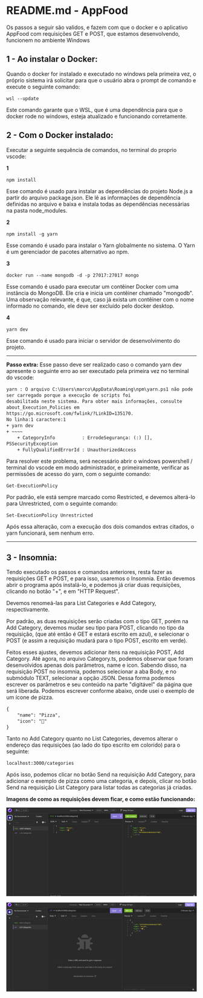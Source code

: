 # README.md - AppFood
Os passos a seguir são validos, e fazem com que o docker e o aplicativo AppFood com requisições GET e POST, que estamos desenvolvendo, funcionem no ambiente Windows

## 1 - Ao instalar o Docker:
Quando o docker for instalado e executado no windows pela primeira vez, o próprio sistema irá solicitar para que o usuário abra o prompt de comando e execute o seguinte comando:

~~~
wsl --update
~~~

 Este comando garante que o WSL, que é uma dependência para que o docker rode no windows, esteja atualizado e funcionando corretamente.

## 2 - Com o Docker instalado:
Executar a seguinte sequência de comandos, no terminal do proprio vscode:

**1**

~~~
npm install
~~~

Esse comando é usado para instalar as dependências do projeto Node.js a partir do arquivo package.json. Ele lê as informações de dependência definidas no arquivo e baixa e instala todas as dependências necessárias na pasta node_modules.

**2**

~~~
npm install -g yarn
~~~

Esse comando é usado para instalar o Yarn globalmente no sistema. O Yarn é um gerenciador de pacotes alternativo ao npm.

**3**

~~~
docker run --name mongodb -d -p 27017:27017 mongo
~~~

Esse comando é usado para executar um contêiner Docker com uma instância do MongoDB. Ele cria e inicia um contêiner chamado "mongodb". Uma observação relevante, é que, caso já exista um contêiner com o nome informado no comando, ele deve ser excluído pelo docker desktop.

**4**

~~~
yarn dev
~~~

Esse comando é usado para iniciar o servidor de desenvolvimento do projeto.

------------------------------------------------------------------------------

**Passo extra:**
Esse passo deve ser realizado caso o comando yarn dev apresente o seguinte erro ao ser executado pela primeira vez no terminal do vscode:

~~~
yarn : O arquivo C:\Users\marco\AppData\Roaming\npm\yarn.ps1 não pode ser carregado porque a execução de scripts foi
desabilitada neste sistema. Para obter mais informações, consulte about_Execution_Policies em
https://go.microsoft.com/fwlink/?LinkID=135170.
No linha:1 caractere:1
+ yarn dev
+ ~~~~
    + CategoryInfo          : ErrodeSegurança: (:) [], PSSecurityException
    + FullyQualifiedErrorId : UnauthorizedAccess
~~~

Para resolver este problema, será necessário abrir o windows powershell / terminal do vscode em modo administrador, e primeiramente, verificar as permissões de acesso do yarn, com o seguinte comando:

~~~
Get-ExecutionPolicy
~~~

Por padrão, ele está sempre marcado como Restricted, e devemos alterá-lo para Unrestricted, com o seguinte comando:

~~~
Set-ExecutionPolicy Unrestricted
~~~

Após essa alteração, com a execução dos dois comandos extras citados, o yarn funcionará, sem nenhum erro. 

------------------------------------------------------------------------------

## 3 - Insomnia:
Tendo executado os passos e comandos anteriores, resta fazer as requisições GET e POST, e para isso, usaremos o Insomnia. Então devemos abrir o programa após instalá-lo, e podemos já criar duas requisições, clicando no botão "+", e em "HTTP Request".

Devemos renomeá-las para List Categories e Add Category, respectivamente.

Por padrão, as duas requisições serão criadas com o tipo GET, porém na Add Category, devemos mudar seu tipo para POST, clicando no tipo da requisição, (que até então é GET e estará escrito em azul), e selecionar o POST (e assim a requisição mudará para o tipo POST, escrito em verde).

Feitos esses ajustes, devemos adicionar ítens na requisição POST, Add Category. Até agora, no arquivo Category.ts, podemos observar que foram desenvolvidos apenas dois parâmetros, name e icon. Sabendo disso, na requisição POST no insomnia, podemos selecionar a aba Body, e no submódulo TEXT, selecionar a opção JSON. Dessa forma podemos escrever os parâmetros e seu conteúdo na parte "digitável" da página que será liberada. Podemos escrever conforme abaixo, onde usei o exemplo de um ícone de pizza.

~~~
{
    "name": "Pizza",
    "icon": "🍕"
}
~~~

Tanto no Add Category quanto no List Categories, devemos alterar o endereço das requisições (ao lado do tipo escrito em colorido) para o seguinte:

~~~
localhost:3000/categories
~~~

Após isso, podemos clicar no botão Send na requisição Add Category, para adicionar o exemplo de pizza como uma categoria, e depois, clicar no botão Send na requisição List Category para listar todas as categorias já criadas.

**Imagens de como as requisições devem ficar, e como estão funcionando:**

![imagem_post_addcategory](README.md_images/imagem_post_addcategory.png)

![imagem_get_listcategories](README.md_images/imagem_get_listcategories.png)